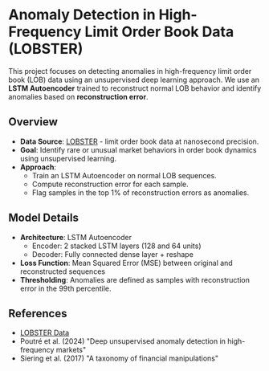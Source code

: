 # Anomaly Detection in High-Frequency Limit Order Book Data (LOBSTER)

This project focuses on detecting anomalies in high-frequency limit order book (LOB) data using an unsupervised deep learning approach. We use an **LSTM Autoencoder** trained to reconstruct normal LOB behavior and identify anomalies based on **reconstruction error**.



## Overview

- **Data Source**: [LOBSTER](https://lobsterdata.com/) - limit order book data at nanosecond precision.
- **Goal**: Identify rare or unusual market behaviors in order book dynamics using unsupervised learning.
- **Approach**:
  - Train an LSTM Autoencoder on normal LOB sequences.
  - Compute reconstruction error for each sample.
  - Flag samples in the top 1% of reconstruction errors as anomalies.



## Model Details

- **Architecture**: LSTM Autoencoder
  - Encoder: 2 stacked LSTM layers (128 and 64 units)
  - Decoder: Fully connected dense layer + reshape
- **Loss Function**: Mean Squared Error (MSE) between original and reconstructed sequences
- **Thresholding**: Anomalies are defined as samples with reconstruction error in the 99th percentile.


## References

- [LOBSTER Data](https://lobsterdata.com/)
- Poutré et al. (2024) "Deep unsupervised anomaly detection in high-frequency markets"
- Siering et al. (2017) "A taxonomy of financial manipulations"
